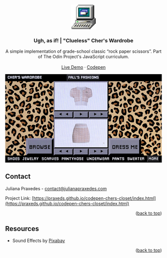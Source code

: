 <div id="top"></div>
<!-- PROJECT LOGO -->
<br />
<div align="center">
  <a href="https://github.com/othneildrew/Best-README-Template">
    <img src="assets/images/pc.png" alt="Logo" width="80" height="80">
  </a>

  <h3 align="center">Ugh, as if! | "Clueless" Cher's Wardrobe</h3>

  <p align="center">
    A simple implementation of grade-school classic “rock paper scissors”. Part of The Odin Project's JavaScript curriculum.
    <br />
    <br />
    <a href="https://praxeds.github.io/codepen-chers-closet/index.html">Live Demo</a>
    ·
    <a href="https://codepen.io/praxeds/pen/bGKrgWM">Codepen</a>

  </p>
</div>


![header](assets/images/header.gif)

<!-- CONTACT -->
## Contact

Juliana Praxedes - contact@julianapraxedes.com

Project Link: [https://praxeds.github.io/codepen-chers-closet/index.html](https://praxeds.github.io/codepen-chers-closet/index.html)

<p align="right">(<a href="#top">back to top</a>)</p>



<!-- Resources -->
## Resources

* Sound Effects by [Pixabay](https://pixabay.com/sound-effects)

<p align="right">(<a href="#top">back to top</a>)</p>